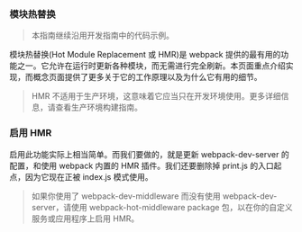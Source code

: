 ### 模块热替换

> 本指南继续沿用开发指南中的代码示例。

模块热替换(Hot Module Replacement 或 HMR)是 webpack 提供的最有用的功能之一。它允许在运行时更新各种模块，而无需进行完全刷新。本页面重点介绍实现，而概念页面提供了更多关于它的工作原理以及为什么它有用的细节。

> HMR 不适用于生产环境，这意味着它应当只在开发环境使用。更多详细信息，请查看生产环境构建指南。

### 启用 HMR
启用此功能实际上相当简单。而我们要做的，就是更新 webpack-dev-server 的配置，和使用 webpack 内置的 HMR 插件。我们还要删除掉 print.js 的入口起点，因为它现在正被 index.js 模式使用。

> 如果你使用了 webpack-dev-middleware 而没有使用 webpack-dev-server，请使用 webpack-hot-middleware package 包，以在你的自定义服务或应用程序上启用 HMR。